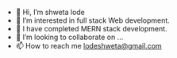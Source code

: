 - 👋 Hi, I’m shweta lode
- 👀 I’m interested in full stack Web development.
- 🌱 I have completed MERN stack development.
- 💞️ I’m looking to collaborate on ...
- 📫 How to reach me lodeshweta@gmail.com

<!---
s18-lode/s18-lode is a ✨ special ✨ repository because its `README.md` (this file) appears on your GitHub profile.
You can click the Preview link to take a look at your changes.
--->
